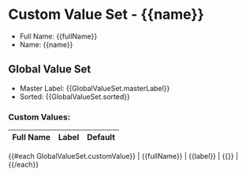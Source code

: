 # Custom Value Set - {{name}}
- Full Name: {{fullName}}
- Name: {{name}}

## Global Value Set
- Master Label: {{GlobalValueSet.masterLabel}}
- Sorted: {{GlobalValueSet.sorted}}

### Custom Values:
| Full Name | Label | Default |
| ---------- | ------ | ------- |
{{#each GlobalValueSet.customValue}}
| {{fullName}} | {{label}} | {{}} |
{{/each}}
